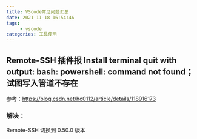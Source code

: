 ```yaml
---
title: VScode常见问题汇总
date: 2021-11-18 16:54:46
tags:
	 - vscode
categories: 工具使用
---
```


## Remote-SSH 插件报 Install terminal quit with output: bash: powershell: command not found； 试图写入管道不存在

参考：https://blog.csdn.net/hc0112/article/details/118916173

### 解决：

Remote-SSH 切换到 0.50.0 版本
